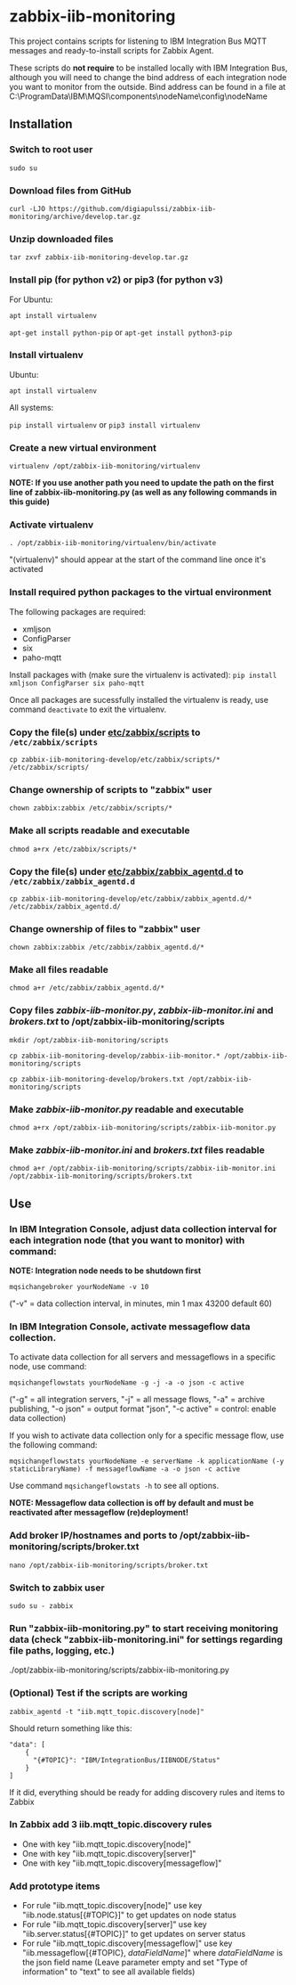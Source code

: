 # zabbix-iib-monitoring

This project contains scripts for listening to IBM Integration Bus MQTT messages and ready-to-install scripts for Zabbix Agent. 

These scripts do **not require** to be installed locally with IBM Integration Bus, although you will need to change the bind address of each integration node you want to monitor from the outside. Bind address can be found in a file at C:\ProgramData\IBM\MQSI\components\nodeName\config\nodeName

## Installation

### Switch to root user

```sudo su```

### Download files from GitHub

```curl -LJO https://github.com/digiapulssi/zabbix-iib-monitoring/archive/develop.tar.gz```

### Unzip downloaded files

```tar zxvf zabbix-iib-monitoring-develop.tar.gz```

### Install pip (for python v2) or pip3 (for python v3)

For Ubuntu: 

```apt install virtualenv```

```apt-get install python-pip``` or ```apt-get install python3-pip```

### Install virtualenv

Ubuntu: 

```apt install virtualenv```

All systems:

```pip install virtualenv``` or ```pip3 install virtualenv```

### Create a new virtual environment

```virtualenv /opt/zabbix-iib-monitoring/virtualenv```

**NOTE: If you use another path you need to update the path on the first line of zabbix-iib-monitoring.py (as well as any following commands in this guide)**

### Activate virtualenv

```. /opt/zabbix-iib-monitoring/virtualenv/bin/activate```

"(virtualenv)" should appear at the start of the command line once it's activated

### Install required python packages to the virtual environment

The following packages are required:
- xmljson
- ConfigParser
- six
- paho-mqtt

Install packages with (make sure the virtualenv is activated):
```pip install xmljson ConfigParser six paho-mqtt```

Once all packages are sucessfully installed the virtualenv is ready, use command ```deactivate``` to exit the virtualenv.

### Copy the file(s) under [etc/zabbix/scripts](etc/zabbix/scripts) to `/etc/zabbix/scripts`

```cp zabbix-iib-monitoring-develop/etc/zabbix/scripts/* /etc/zabbix/scripts/```

### Change ownership of scripts to "zabbix" user 

```chown zabbix:zabbix /etc/zabbix/scripts/*```

### Make all scripts readable and executable 

```chmod a+rx /etc/zabbix/scripts/*```

### Copy the file(s) under [etc/zabbix/zabbix_agentd.d](etc/zabbix/zabbix_agentd.d) to `/etc/zabbix/zabbix_agentd.d`

```cp zabbix-iib-monitoring-develop/etc/zabbix/zabbix_agentd.d/* /etc/zabbix/zabbix_agentd.d/```

### Change ownership of files to "zabbix" user 

```chown zabbix:zabbix /etc/zabbix/zabbix_agentd.d/*```

### Make all files readable 

```chmod a+r /etc/zabbix/zabbix_agentd.d/*```

### Copy files *zabbix-iib-monitor.py*, *zabbix-iib-monitor.ini* and *brokers.txt* to /opt/zabbix-iib-monitoring/scripts 

```mkdir /opt/zabbix-iib-monitoring/scripts```

```cp zabbix-iib-monitoring-develop/zabbix-iib-monitor.* /opt/zabbix-iib-monitoring/scripts```

```cp zabbix-iib-monitoring-develop/brokers.txt /opt/zabbix-iib-monitoring/scripts```

### Make *zabbix-iib-monitor.py* readable and executable 

```chmod a+rx /opt/zabbix-iib-monitoring/scripts/zabbix-iib-monitor.py```

### Make *zabbix-iib-monitor.ini* and *brokers.txt* files readable 

```chmod a+r /opt/zabbix-iib-monitoring/scripts/zabbix-iib-monitor.ini /opt/zabbix-iib-monitoring/scripts/brokers.txt```

## Use

### In IBM Integration Console, adjust data collection interval for each integration node (that you want to monitor) with command:

**NOTE: Integration node needs to be shutdown first**

```mqsichangebroker yourNodeName -v 10```

("-v" = data collection interval, in minutes, min 1 max 43200 default 60)

### In IBM Integration Console, activate messageflow data collection.

To activate data collection for all servers and messageflows in a specific node, use command:

```mqsichangeflowstats yourNodeName -g -j -a -o json -c active```

("-g" = all integration servers, "-j" = all message flows, "-a" = archive publishing, "-o json" = output format "json", "-c active" = control: enable data collection)

If you wish to activate data collection only for a specific message flow, use the following command:

```mqsichangeflowstats yourNodeName -e serverName -k applicationName (-y staticLibraryName) -f messageflowName -a -o json -c active```

Use command ```mqsichangeflowstats -h``` to see all options.

**NOTE: Messageflow data collection is off by default and must be reactivated after messageflow (re)deployment!**


### Add broker IP/hostnames and ports to /opt/zabbix-iib-monitoring/scripts/broker.txt

```nano /opt/zabbix-iib-monitoring/scripts/broker.txt```

### Switch to zabbix user

```sudo su - zabbix```

### Run "zabbix-iib-monitoring.py"  to start receiving monitoring data (check "zabbix-iib-monitoring.ini" for settings regarding file paths, logging, etc.)

./opt/zabbix-iib-monitoring/scripts/zabbix-iib-monitoring.py

### (Optional) Test if the scripts are working

```zabbix_agentd -t "iib.mqtt_topic.discovery[node]"```

Should return something like this:
```
"data": [
    {
      "{#TOPIC}": "IBM/IntegrationBus/IIBNODE/Status"
    }
]
```
If it did, everything should be ready for adding discovery rules and items to Zabbix

### In Zabbix add 3 iib.mqtt_topic.discovery rules
   - One with key "iib.mqtt_topic.discovery[node]"
   - One with key "iib.mqtt_topic.discovery[server]"
   - One with key "iib.mqtt_topic.discovery[messageflow]"
   
### Add prototype items
   - For rule "iib.mqtt_topic.discovery[node]" use key "iib.node.status[{#TOPIC}]" to get updates on node status
   - For rule "iib.mqtt_topic.discovery[server]" use key "iib.server.status[{#TOPIC}]" to get updates on server status
   - For rule "iib.mqtt_topic.discovery[messageflow]" use key "iib.messageflow[{#TOPIC}, *dataFieldName*]" where *dataFieldName* is the json field name (Leave parameter empty and set "Type of information" to "text" to see all available fields)


